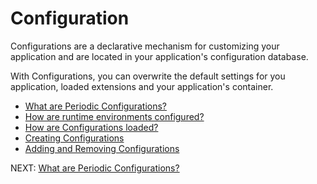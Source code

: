 # Configuration

Configurations are a declarative mechanism for customizing your application and are located in your application's configuration database.

With Configurations, you can overwrite the default settings for you application, loaded extensions and your application's container.

* [ What are Periodic Configurations? ](https://github.com/typesettin/periodicjs/blob/master/doc/configuration/02-what-are-periodic-configurations.md)
* [ How are runtime environments configured? ](https://github.com/typesettin/periodicjs/blob/master/doc/configuration/03-how-are-runtime-environments-configured.md)
* [ How are Configurations loaded? ](https://github.com/typesettin/periodicjs/blob/master/doc/configuration/03-how-are-configurations-loaded.md)
* [ Creating Configurations ](https://github.com/typesettin/periodicjs/blob/master/doc/configuration/04-creating-your-own-configurations.md)
* [ Adding and Removing Configurations ](https://github.com/typesettin/periodicjs/blob/master/doc/configuration/05-adding-and-removing-configurations.md)

NEXT: [ What are Periodic Configurations? ](https://github.com/typesettin/periodicjs/blob/master/doc/configuration/02-what-are-periodic-configurations.md)
